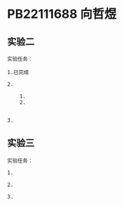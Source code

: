 # PB22111688 向哲煜

## 实验二

    实验任务：

    1.已完成

    2.

        1.
        2.
        

    3.

## 实验三

    实验任务：

    1.

    2.

    3.
